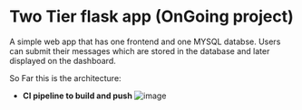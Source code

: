 # Two Tier flask app (OnGoing project)
A simple web app that has one frontend and one MYSQL databse. Users can submit their messages which are stored in the database and later displayed on the dashboard.

So Far this is the architecture:
- <b>CI pipeline to build and push</b>
![image](/home/pias/Desktop/test/two-tier-flask-app/assets/diagram-1.png)